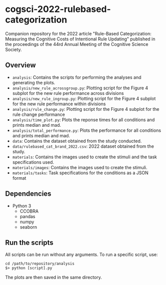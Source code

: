 # cogsci-2022-rulebased-categorization
Companion repository for the 2022 article "Rule-Based Categorization: Measuring the Cognitive Costs of Intentional Rule Updating" published in the proceedings of the 44rd Annual Meeting of the Cognitive Science Society.

## Overview

- `analysis`: Contains the scripts for performing the analyses and generating the plots.
- `analysis/new_rule_acrossgroup.py`: Plotting script for the Figure 4 subplot for the new rule performance across divisions
- `analysis/new_rule_ingroup.py`: Plotting script for the Figure 4 subplot for the new rule performance within divisions
- `analysis/rule_change.py`: Plotting script for the Figure 4 subplot for the rule change performance
- `analysis/time_plot.py`: Plots the reponse times for all conditions and prints median and mad.
- `analysis/total_performance.py`: Plots the performance for all conditions and prints median and mad.
- `data`: Contains the dataset obtained from the study conducted.
- `data/rulebased_cat_brand_2022.csv`: 2022 dataset obtained from the study.
- `materials`: Contains the images used to create the stimuli and the task specifications used.
- `materials/images`: Contains the images used to create the stimuli.
- `materials/tasks`: Task specifications for the conditions as a JSON format 

## Dependencies

- Python 3
    - CCOBRA
    - pandas
    - numpy
    - seaborn

## Run the scripts

All scripts can be run without any arguments. To run a specific script, use:

```
cd /path/to/repository/analysis
$> python [script].py
```

The plots are then saved in the same directory.




